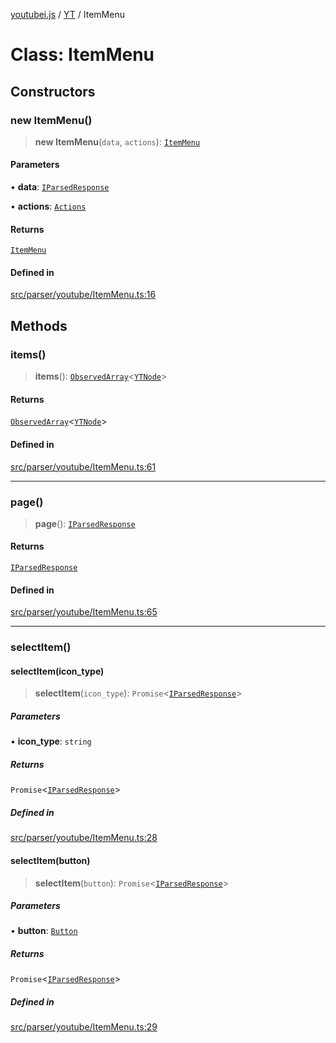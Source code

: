 [youtubei.js](../../../README.md) / [YT](../README.md) / ItemMenu

# Class: ItemMenu

## Constructors

### new ItemMenu()

> **new ItemMenu**(`data`, `actions`): [`ItemMenu`](ItemMenu.md)

#### Parameters

• **data**: [`IParsedResponse`](../../APIResponseTypes/interfaces/IParsedResponse.md)

• **actions**: [`Actions`](../../../classes/Actions.md)

#### Returns

[`ItemMenu`](ItemMenu.md)

#### Defined in

[src/parser/youtube/ItemMenu.ts:16](https://github.com/LuanRT/YouTube.js/blob/fc5571629eca037af7de03f4b903da6add1f300b/src/parser/youtube/ItemMenu.ts#L16)

## Methods

### items()

> **items**(): [`ObservedArray`](../../Helpers/type-aliases/ObservedArray.md)\<[`YTNode`](../../Helpers/classes/YTNode.md)\>

#### Returns

[`ObservedArray`](../../Helpers/type-aliases/ObservedArray.md)\<[`YTNode`](../../Helpers/classes/YTNode.md)\>

#### Defined in

[src/parser/youtube/ItemMenu.ts:61](https://github.com/LuanRT/YouTube.js/blob/fc5571629eca037af7de03f4b903da6add1f300b/src/parser/youtube/ItemMenu.ts#L61)

***

### page()

> **page**(): [`IParsedResponse`](../../APIResponseTypes/interfaces/IParsedResponse.md)

#### Returns

[`IParsedResponse`](../../APIResponseTypes/interfaces/IParsedResponse.md)

#### Defined in

[src/parser/youtube/ItemMenu.ts:65](https://github.com/LuanRT/YouTube.js/blob/fc5571629eca037af7de03f4b903da6add1f300b/src/parser/youtube/ItemMenu.ts#L65)

***

### selectItem()

#### selectItem(icon_type)

> **selectItem**(`icon_type`): `Promise`\<[`IParsedResponse`](../../APIResponseTypes/interfaces/IParsedResponse.md)\>

##### Parameters

• **icon\_type**: `string`

##### Returns

`Promise`\<[`IParsedResponse`](../../APIResponseTypes/interfaces/IParsedResponse.md)\>

##### Defined in

[src/parser/youtube/ItemMenu.ts:28](https://github.com/LuanRT/YouTube.js/blob/fc5571629eca037af7de03f4b903da6add1f300b/src/parser/youtube/ItemMenu.ts#L28)

#### selectItem(button)

> **selectItem**(`button`): `Promise`\<[`IParsedResponse`](../../APIResponseTypes/interfaces/IParsedResponse.md)\>

##### Parameters

• **button**: [`Button`](../../YTNodes/classes/Button.md)

##### Returns

`Promise`\<[`IParsedResponse`](../../APIResponseTypes/interfaces/IParsedResponse.md)\>

##### Defined in

[src/parser/youtube/ItemMenu.ts:29](https://github.com/LuanRT/YouTube.js/blob/fc5571629eca037af7de03f4b903da6add1f300b/src/parser/youtube/ItemMenu.ts#L29)
